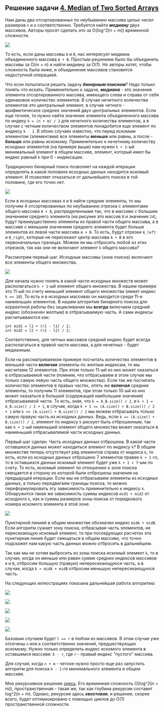 ## Решение задачи [4. Median of Two Sorted Arrays](https://leetcode.com/problems/median-of-two-sorted-arrays/)

Нам даны два отсортированных по неубыванию массива целых чисел размеров `n` и `m` соответственно. Требуется найти ***медиану*** двух массивов. Авторы просят сделать это за O(log^2(n + m)) временной сложности. 

![](https://github.com/vvviktor/LeetCode_Problems/blob/main/4_Median_of_Two_Sorted_Arrays/Img/Case_B/1b.jpg)

То есть, если даны массивы `A` и `B`, нас интересует медиана объединенного массива `A + B`. Простым решением было бы объединить массивы за O(m + n) и найти медиану за O(1). Но авторы хотят, чтобы сложность была ниже, и объединение массивов становится недоступной операцией.

Что если попытаться решить задачу ***бинарным поиском***? Надо только понять что искать. Применительно к задаче, ***медиана*** - это значение элемента отсортированного массива, имеющего слева и справа от себя одинаковое количество элементов. В случае нечетного количества элементов это центральный элемент, в случае четного - арифметическое среднее значений двух центральных элементов. Если еще точнее, то нужно найти значение элемента объединенного массива по индеку `k = (n + m) / 2` для нечетного количества элементов, а в случае с четным количеством элементов понадобится еще элемент по индексу `k - 1`. В обоих случаях известно, что перед искомым элементом (элементами) все элементы **меньше** или равны, а после - **больше** или равны искомому. Применительно к нечетному количеству исходных элементов (на примере выше) нам нужен `k + 1`-ый минимальный элемент в общем массиве, элемент, который имел бы индекс равный `k` при 0 - индексации.

Традиционно бинарный поиск позволяет на каждой итерации определять в какой половине исходных данных находится искомый элемент. И позволяет отказаться от дальнейшего поиска в той половине, где его точно нет. 

![](https://github.com/vvviktor/LeetCode_Problems/blob/main/4_Median_of_Two_Sorted_Arrays/Img/Case_B/1p.jpg)

Если в исходных массивах `A` и `B` найти средние элементы, то мы получим 4 отсортированных по неубыванию отрезка с элементами общего массива `A + B`, распределенными так, что в массиве с большим значением среднего элемента (на рисунке это массив `B` и значение `24`), будут преимущественно элементы из правой части общего массива, а в массиве с меньшим значением среднего элемента будет больше элементов из левой части массива `A + B`. То есть, будут отрезки `A_left` и `B_right`, которые не пересекают центр массива `A + B` в его первоначальных границах. Можем ли мы отбросить любой из этих отрезков, так как они не включают элемент `k` общего массива? 

Рассмотрим первый шаг. Исходные массивы (зона поиска) включают все элементы общего множества.

![](https://github.com/vvviktor/LeetCode_Problems/blob/main/4_Median_of_Two_Sorted_Arrays/Img/Case_B/2b.jpg)

Для начала нужно понять в какой части исходных множеств может располагаться `k + 1`-ый элемент общего множества. В нашем примере это 11-ый по счету меньший элемент общего множества (имеет индекс `k == 10`). То есть и в исходных массивах он находится среди 11-и наименьших элементов. В нашем алгоритме бинарного поиска для корректной работы без зацикливания мы **всегда** включаем средний индекс (обозначен желтым) в отбрасываемую часть. А сами индексы расчитывваются как:

```
int mid1 = l1 + (r1 - l1) / 2;
int mid2 = l2 + (r2 - l2) / 2;
```

Соответственно, для четных массивов средний индекс будет всегда располагаться в правой части массива, а для нечетных - будет медианным.

Если на рассматриваемом примере посчитать количество элементов в меньшей части **включая** элементы по желтым индексам, то мы насчитаем 12 элементов. При этом только 11-ый из них может оказаться в отбрасываемой части (помним, что отбрасываем в этом случае мы только самую левую часть общего множества). Если так же посчитать количество элементов в правых частях, опять же **включая** средние элементы, то получим 11 элементов, при этом только 10-ый из них может оказаться в большей (содержащей наибольшие значения) отбрасываемой части. То есть, зная, что `k = A_B.size() / 2`, и `k + 1 = A_B.size() / 2 + 1`, в случае, когда `k + 1 <= (A.size() + B.size()) / 2 + 1` или `k <= (A.size() + B.size()) / 2` мы можем отбрасывать только самую правую часть из исходных данных. Ведь, если `k == (A.size() + B.size()) / 2`, элемент по индексу `k` рискует быть отброшенным, так как `k + 1`-ый наменьший элемент общего множества может оказаться в наименьшей отбрасывапемой части исходных данных. 

Первый шаг сделан. Часть исходных данных отброшена. В какой части оставшихся данных может находиться элемент по индексу `k`? В общем множестве теперь отсутствует ряд элементов справа от индекса `k`, то есть, если из исходных данных отброшено 7 элементов правее `k + 1`-го, то в оставшихся данных искомый элемент будет уже `k + 1 + 7`-ым по счету. То есть, искомый элемент по отношению к зоне поиска смещается в сторону из которой были отброшены значения на предыдущей итерации. Если мы не отбрасываем элементы из исходных данных, а только передвигаем границы поиска, то можно переформулировать эту зависимость применительно к индексу `k`. Обнаружится такая же зависимость суммы индексов `mid1 + mid2` от исходного `k`, как и суммы размеров зоны поиска от порядкового номера искомого элемента в этой зоне.

![](https://github.com/vvviktor/LeetCode_Problems/blob/main/4_Median_of_Two_Sorted_Arrays/Img/Case_B/2p.jpg)

Пунктирной линией в общем множестве обозначен индекс `midA + midB`. Если алгоритм сужает зону поиска, отбрасывая часть элементов, не пересекающую искомый элемент, то при последующих расчетах эта пунктирная линия будет смещаться в общем массиве, что точно подскажет нам какую часть данных можно отбросить в дальнейшем.

Так как мы не хотим выбросить из зоны поиска искомый элемент `k`, то в случае, когда он меньше или равен сумме средних индексов массивов `A` и `B`, отбросим большую (правую) непересекающуюся часть, а в случае, когда `k > midA + midB` отбросим меньшую непересекающуюся часть.

На следующих иллюстрациях показана дальнейшая работа алгоритма:

![](https://github.com/vvviktor/LeetCode_Problems/blob/main/4_Median_of_Two_Sorted_Arrays/Img/Case_B/3b.jpg)

![](https://github.com/vvviktor/LeetCode_Problems/blob/main/4_Median_of_Two_Sorted_Arrays/Img/Case_B/4b.jpg)

![](https://github.com/vvviktor/LeetCode_Problems/blob/main/4_Median_of_Two_Sorted_Arrays/Img/Case_B/5b.jpg)

![](https://github.com/vvviktor/LeetCode_Problems/blob/main/4_Median_of_Two_Sorted_Arrays/Img/Case_B/6b.jpg)

![](https://github.com/vvviktor/LeetCode_Problems/blob/main/4_Median_of_Two_Sorted_Arrays/Img/Case_B/7b.jpg)

Базовым случаем будет `l == r` в любом из массивов. В этом случае уже отсечены `n` или `m` соответственно значений, предшествующих искомому. Нужно только определить индекс искомого элемента в оставшемся массиве: `k - r`, где `r` - правый индекс "пустого" массива.

Для случая, когда `n + m` - четное нужно просто еще раз запустить алгоритм для поиска `k - 1`-го минимального элемента в общем массиве.

Мое рекурсивное решение [здесь](binary_search.cpp). Его временная сложность O(log^2(n + m)), пространственная - такая же, так как глубина рекурсии составит log^2(n + m). Однако, рекурсия здесь ***хвостовая***, и решение, скорее всего, будет оптимизировано с помощью циклов до O(1) пространственной сложности. 